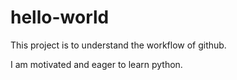 # hello-world
This project is to understand the workflow of github.

I am motivated and eager to learn python.
